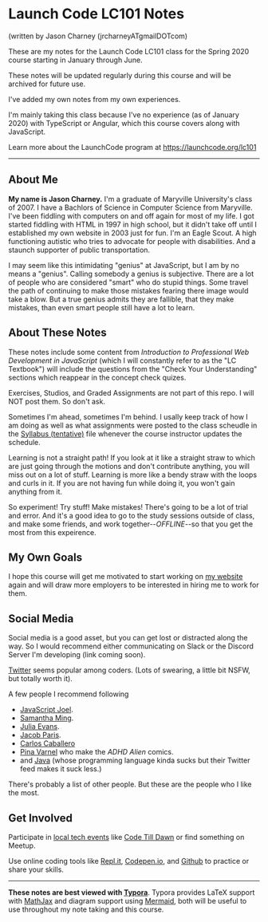 # Launch Code LC101 Notes

(written by Jason Charney (jrcharneyATgmailDOTcom)

These are my notes for the Launch Code LC101 class for the Spring 2020 course starting in January through June.

These notes will be updated regularly during this course and will be archived for future use.

I've added my own notes from my own experiences.

I'm mainly taking this class because I've no experience (as of January 2020) with TypeScript or Angular, which this course covers along with JavaScript.

Learn more about the LaunchCode program at https://launchcode.org/lc101

---

## About Me

**My name is Jason Charney.** I'm a graduate of Maryville University's class of 2007. I have a Bachlors of Science in Computer Science from Maryville. I've been fiddling with computers on and off again for most of my life. I got started fiddling with HTML in 1997 in high school, but it didn't take off until I established my own website in 2003 just for fun.  I'm an Eagle Scout. A high functioning autistic who tries to advocate for people with disabilities. And a staunch supporter of public transportation.

I may seem like this intimidating "genius" at JavaScript, but I am by no means a "genius". Calling somebody a genius is subjective. There are a lot of people who are considered "smart" who do stupid things. Some travel the path of continuing to make those mistakes fearing there image would take a blow. But a true genius admits they are fallible, that they make mistakes, than even smart people still have a lot to learn.

## About These Notes

These notes include some content from  *Introduction to Professional Web Development in JavaScript* (which I will constantly refer to as the "LC Textbook") will include the questions from the "Check Your Understanding" sections which reappear in the concept check quizes.

Exercises, Studios, and Graded Assignments are not part of this repo. I will NOT post them. So don't ask.

Sometimes I'm ahead, sometimes I'm behind. I usally keep track of how I am doing as well as what assignments were posted to the class scheudle in the [Syllabus (tentative)](Syllabus%20by%20Month/Syllabus%20(tentative).md) file whenever the course instructor updates the schedule.

Learning is not a straight path! If you look at it like a straight straw to which are just going through the motions and don't contribute anything, you will miss out on a lot of stuff. Learning is more like a bendy straw with the loops and curls in it. If you are not having fun while doing it, you won't gain anything from it.

So experiment! Try stuff! Make mistakes! There's going to be a lot of trial and error. And it's a good idea to go to the study sessions outside of class, and make some friends, and work together--*OFFLINE*--so that you get the most from this expeirence.

## My Own Goals

I hope this course will get me motivated to start working on [my website](https://www.jrcharney.com/) again and will draw more employers to be interested in hiring me to work for them.

## Social Media

Social media is a good asset, but you can get lost or distracted along the way. So I would recommend either communicating on Slack or the Discord Server I'm developing (link coming soon).

[Twitter](https://twitter.com/jrcharney) seems popular among coders. (Lots of swearing, a little bit NSFW, but totally worth it).

A few people I recommend following

* [JavaScript Joel](https://twitter.com/joelnet).
* [Samantha Ming](https://twitter.com/samantha_ming).
* [Julia Evans](https://twitter.com/b0rk).
* [Jacob Paris](https://twitter.com/jacobmparis).
* [Carlos Caballero](https://twitter.com/Carlillo)
* [Pina Varnel](https://twitter.com/ADHD_Alien) who make the *ADHD Alien* comics.
* and [Java](https://twitter.com/java) (whose programming language kinda sucks but their Twitter feed makes it suck less.)

There's probably a list of other people. But these are the people who I like the most.

## Get Involved

Participate in [local tech events](https://www.sluug.org/resources/calendar/) like [Code Till Dawn](https://www.meetup.com/codetilldawn/) or find something on Meetup.

Use online coding tools like [Repl.it](https://repl.it/@jrcharney), [Codepen.io](https://codepen.io/jrcharney), and [Github](https://github.com/jrcharney/) to practice or share your skills.

---

**These notes are best viewed with [Typora](https://www.typora.io/)**. Typora provides LaTeX support with [MathJax](https://www.mathjax.org/) and diagram support using [Mermaid](https://mermaidjs.github.io/), both will be useful to use throughout my note taking and this course.


